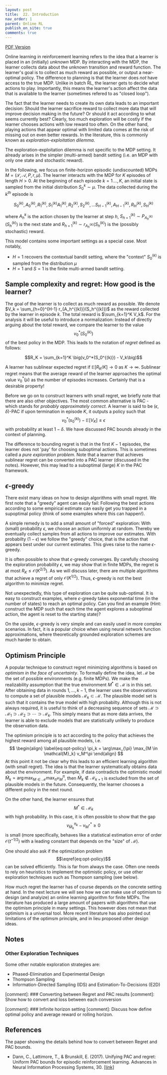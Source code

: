 ```yaml
---
layout: post
title:  22. Introduction
nav_order: 1
parent: Online RL
publish_on_site: true
comments: true
---
```


[PDF Version](../../../documents/lectures/winter_2022/website_notes/online_rl/lec22.pdf)

Online learning in reinforcement learning refers to the idea that a learner is placed in an (initially) *unknown* MDP. By interacting with the MDP, the learner collects data about the unknown transition and reward function. The learner's goal is to collect as much reward as possible, or output a near-optimal policy. The difference to planning is that the learner does *not* have access to the true MDP. Unlike in batch RL, the learner gets to decide what actions to play. Importantly, this means the learner's action affect the data that is available to the learner (sometimes refered to as "closed loop").

The fact that the learner needs to create its own data leads to an important decision: Should the learner sacrifice reward to collect more data that will improve decision making in the future? Or should it act according to what seems currently best? Clearly, too much exploration will be costly if the learner chooses actions with low reward too often. On the other hand, playing actions that appear optimal with limited data comes at the risk of missing out on even better rewards. In the literature, this is commonly known as *exploration-exploitation dilemma*. 

The exploration-exploitation dilemma is not specific to the MDP setting. It already arises in the simpler (multi-armed) bandit setting (i.e. an MDP with only one state and stochastic reward).

In the following, we focus on finite-horizon episodic (undiscounted) MDPs $M = (\mathcal{S},\mathcal{A},P,r, \mu)$. The learner interacts with the MDP for $K$ episodes of length $H > 0$. At the beginning of each episode $k=1\,\dots,K$, an initial state is sampled from the initial distribution $S_0^{k} \sim \mu$. The data collected during the $k^{th}$ episode is

$$S_0^{(k)}, A_0^{(k)}, R_1^{(k)}, S_1^{(k)} A_1^{(k)}, R_2^{(k)}, S_2^{(k)}, \dots S_{H-1}^{(k)}, A_{H-1}^{(k)},R_H^{(k)}, S_H^{(k)}$$

where $A_h^{k}$ is the action chosen by the learner at step $h$, $S_{h+1}^{(k)} \sim P_{A_h^{(k)}}(S_h^{(k)})$ is the next state and $R_{h+1}^{(k)} \sim r_{A_h^{(k)}}(S_h^{(k)})$ is the (possibly stochastic) reward.

This model contains some important settings as a special case. Most notably,

* $H=1$ recovers the contextual bandit setting, where the "context" $S_0^{(k)}$ is sampled from the distribution $\mu$
* $H=1$ and $S=1$ is the finite multi-armed bandit setting.


## Sample complexity and regret: How good is the learner? 

The goal of the learner is to collect as much reward as possible. We denote $V_k = \sum_{h=0}^{H-1} r_{A_h^{(k)}}(S_h^{(k)})$ as the reward collected by the learner in episode $k$. The total reward is $\sum_{k=1}^K V_k$. For the analysis it will be useful to introduce a normalization: Instead of directly arguing about the total reward, we compare the learner to the value $$v_0^*(S_0^{(k)})$$ of the best policy in the MDP. This leads to the notation of *regret* defined as follows:

$$R_K = \sum_{k=1}^K \big(v_0^*(S_0^{(k)}) - V_k\big)$$

A learner has sublinear expected regret if $\mathbb{E}[R_K/K]\rightarrow 0$ as $K \rightarrow \infty$. Sublinear regret means that the average reward of the learner approaches the optimal value $v_0^*(\mu)$ as the number of episodes increases. Certainly that is a desirable property!

Before we go on to construct learners with small regret, we briefly note that there are also other objectives. The most common alternative is PAC - which stands for *probably approximately correct*. A learner is said to be $(\epsilon,\delta)$-PAC if upon termination in episode $K$, it outputs a policy such that $$v_0^{*}(s_0^{(k)}) - \mathbb{E}[V_K] \leq \epsilon$$ with probability at least $1-\delta$. We have discussed PAC bounds already in the context of planning.

 The difference to bounding regret is that in the first $K-1$ episodes, the learner does not 'pay' for choosing suboptimal actions. This is sometimes called a *pure exploration problem*. Note that a learner that achieves sublinear regret can be converted into a PAC learner (discussed in the notes). However, this may lead to a suboptimal (large) $K$ in the PAC framework.

## $\epsilon$-greedy

There exist many ideas on how to design algorithms with small regret. We first note that a "greedy" agent can easily fail: Following the best actions according to some empirical estimate can easily get you trapped in a supoptimal policy (think of some examples where this can happen!).

A simple remedy is to add a small amount of "forced" exploration: With (small) probability $\epsilon$, we choose an action uniformly at random. Thereby we eventually collect samples from all actions to improve our estimates. With probabilty $(1-\epsilon)$ we follow the "greedy" choice, that is the action that appears best under our current estimates. This gives raise to the name $\epsilon$-greedy.

It is often possible to show that $\epsilon$-greedy converges. By carefully choosing the exploration probability $\epsilon$, we may show that in finite MDPs, the regret is at most $R_K \leq \mathcal{O}(K^{2/3})$. As we will discuss later, there are multiple algorithms that achieve a regret of only $\mathcal{O}(K^{1/2})$. Thus, $\epsilon$-greedy is not the best algorithm to minimize regret.

Not unexpectedly, this type of exploration can be quite sub-optimal. It is easy to construct examples, where $\epsilon$-greedy takes exponential time (in the number of states) to reach an optimal policy. Can you find an example (Hint: construct the MDP such that each time the agent explores a suboptimal action, the agent is reset to the starting state)?

On the upside, $\epsilon$-greedy is very simple and can easily used in more complex scenarios. In fact, it is a popular choice when using neural network function approximations, where theoretically grounded exploration schemes are much harder to obtain. 


## Optimism Principle

A popular technique to construct regret minimizing algorithms is based on *optimism in the face of uncertainty*. To formally define the idea, let $\mathcal{M}$ be the set of possible environments (e.g. finite MDPs). We make the realizability assumption that the true environment $M^* \in \mathcal{M}$ is in this set. After obtaining data in rounds $1,\dots, k-1$, the learner uses the observations to compute a set of plausible models $\mathcal{M}_k\subset \mathcal{M}$. The plausible model set is such that it contains the true model with high probabilty. Although this is not always required, it is useful to think of a decreasing sequence of sets $\mathcal{M} \supset\mathcal{M}_1 \supset\mathcal{M}_2 \supset \cdots  \supset\mathcal{M}_k$. This simply means that as more data arrives, the learner is able to exclude models that are statistically unlikely to produce the observation data.

The optimism principle is to act according to the policy that achieves the highest reward among all plausible models, i.e.
$$
\begin{align}
\label{eq:opt-policy}
\pi_k = \arg\max_{\pi} \max_{M \in \mathcal{M}_k} v_M^\pi 
\end{align}
$$
At this point it not be clear why this leads to an efficient learning algorithm (with small regret). The idea is that the learner systematically obtains data about the environment. For example, if data contradicts the optimistic model $\tilde M_k = \arg\max_{M \in \mathcal{M}} \max_\pi v_M^\pi$, then $\tilde M_k \notin \mathcal{\mathcal{M}}_{k+1}$ is excluded from the set of plausible models in the future. Consequently, the learner chooses a different policy in the next round. 

On the other hand, the learner ensures that $$M^{*} \in \mathcal{M}_k$$ with high probability. In this case, it is often possible to show that the gap $$v_{\tilde M_k}^{\pi_k} - v_{M^{*}}^{*} \geq 0$$ is small (more specifically, behaves like a statistical estimation error of order $\mathcal{O}(t^{-1/2})$ with a leading constant that depends on the "size" of $\mathcal{M}$).

One should also ask if the optimization problem $$\eqref{eq:opt-policy}$$ can be solved efficiently. This is far from always the case. Often one needs to rely on heuristics to implement the optimistic policy, or use other exploration techniques such as Thompson sampling (see below). 

How much regret the learner has of course depends on the concrete setting at hand. In the next lecture we will see how we can make use of optimism to design (and analyize) an online learning algorithm for finite MDPs. The literature has produced a large amount of papers with algorithms that use the optimism principle in many settings. This however does not mean that optimism is a universal tool. More recent literature has also pointed out limitations of the optimsm principle, and in lieu proposed other design ideas.

## Notes 

### Other Exploration Techniques
Some other notable exploration strategies are:

* Phased-Elimination and Experimental Design
* Thompson Sampling
* Information-Directed Sampling (IDS) and Estimation-To-Decisions (E2D)

[comment]: ### Converting between Regret and PAC results
[comment]: Show how to convert and loss between each conversion

[comment]: ### Infinite horizon setting
[comment]: Discuss how define optimal policy and average reward or rolling horizon.

## References
The paper showing the details behind how to convert between Regret and PAC bounds.

- Dann, C., Lattimore, T., & Brunskill, E. (2017). Unifying PAC and regret: Uniform PAC bounds for episodic reinforcement learning. Advances in Neural Information Processing Systems, 30. [[link]](https://arxiv.org/abs/1703.07710)